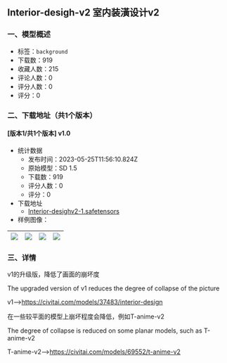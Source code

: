 ## Interior-desigh-v2 室内装潢设计v2
### 一、模型概述

- 标签：`background`
- 下载数：919
- 收藏人数：215
- 评论人数：0
- 评分人数：0
- 评分：0

### 二、下载地址（共1个版本）

#### [版本1/共1个版本] v1.0

- 统计数据
  - 发布时间：2023-05-25T11:56:10.824Z
  - 原始模型：SD 1.5
  - 下载数：919
  - 评分人数：0
  - 评分：0
- 下载地址
  - [Interior-desighv2-1.safetensors](https://civitai.com/api/download/models/80660)
- 样例图像：

| <img src="https://image.civitai.com/xG1nkqKTMzGDvpLrqFT7WA/12e828e6-7b08-4f76-9d51-29784151eb0a/width=450/905342.jpeg" /> | <img src="https://image.civitai.com/xG1nkqKTMzGDvpLrqFT7WA/66cf8419-a9a6-4088-8c62-a1ad5a68d5b6/width=450/905348.jpeg" /> | <img src="https://image.civitai.com/xG1nkqKTMzGDvpLrqFT7WA/b4eddfc1-82f4-4412-8f50-78eb23844f95/width=450/905347.jpeg" /> | <img src="https://image.civitai.com/xG1nkqKTMzGDvpLrqFT7WA/c1c423de-0fb3-49f2-96e8-bae05697342a/width=450/905352.jpeg" /> |
| ---- | ---- | ---- | ---- |


### 三、详情
<p>v1的升级版，降低了画面的崩坏度</p><p>The upgraded version of v1 reduces the degree of collapse of the picture</p><p>v1——&gt;<a target="_blank" rel="ugc" href="https://civitai.com/models/37483/interior-design">https://civitai.com/models/37483/interior-design</a></p><p></p><p>在一些较平面的模型上崩坏程度会降低，例如T-anime-v2</p><p>The degree of collapse is reduced on some planar models, such as T-anime-v2</p><p>T-anime-v2——&gt;<a target="_blank" rel="ugc" href="https://civitai.com/models/69552/t-anime-v2">https://civitai.com/models/69552/t-anime-v2</a></p>